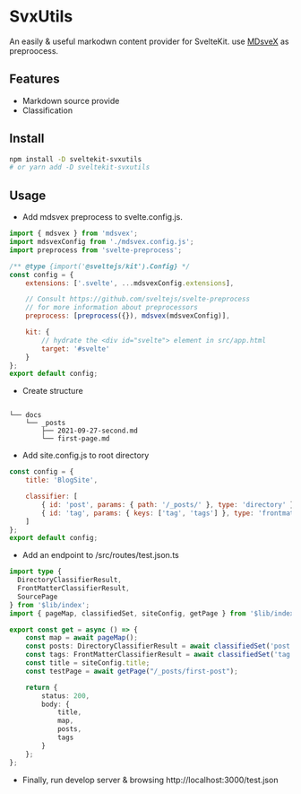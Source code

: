 # SvxUtils

An easily & useful markodwn content provider for SvelteKit. use [MDsveX](https://github.com/pngwn/MDsveX) as preproocess.


## Features

- Markdown source provide
- Classification

## Install

```bash
npm install -D sveltekit-svxutils
# or yarn add -D sveltekit-svxutils
```

## Usage

- Add mdsvex preprocess to svelte.config.js.

```js
import { mdsvex } from 'mdsvex';
import mdsvexConfig from './mdsvex.config.js';
import preprocess from 'svelte-preprocess';

/** @type {import('@sveltejs/kit').Config} */
const config = {
	extensions: ['.svelte', ...mdsvexConfig.extensions],

	// Consult https://github.com/sveltejs/svelte-preprocess
	// for more information about preprocessors
	preprocess: [preprocess({}), mdsvex(mdsvexConfig)],

	kit: {
		// hydrate the <div id="svelte"> element in src/app.html
		target: '#svelte'
	}
};
export default config;
```

- Create structure

```

└── docs
    └── _posts
        ├── 2021-09-27-second.md
        └── first-page.md

```

- Add site.config.js to root directory

```js
const config = {
	title: 'BlogSite',

	classifier: [
		{ id: 'post', params: { path: '/_posts/' }, type: 'directory' },
		{ id: 'tag', params: { keys: ['tag', 'tags'] }, type: 'frontmatter' }
	]
};
export default config;
```

- Add an endpoint to /src/routes/test.json.ts

```ts
import type { 
  DirectoryClassifierResult, 
  FrontMatterClassifierResult, 
  SourcePage 
} from '$lib/index';
import { pageMap, classifiedSet, siteConfig, getPage } from '$lib/index';

export const get = async () => {
	const map = await pageMap();
	const posts: DirectoryClassifierResult = await classifiedSet('post');
	const tags: FrontMatterClassifierResult = await classifiedSet('tag');
  	const title = siteConfig.title;
  	const testPage = await getPage("/_posts/first-post");

	return {
		status: 200,
		body: {
			title,
			map,
			posts,
			tags
		}
	};
};

```

- Finally, run develop server & browsing http://localhost:3000/test.json

